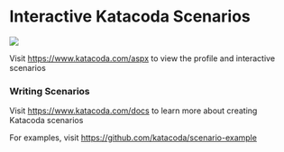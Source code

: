 # Interactive Katacoda Scenarios

[![](http://shields.katacoda.com/katacoda/aspx/count.svg)](https://www.katacoda.com/aspx "Get your profile on Katacoda.com")

Visit https://www.katacoda.com/aspx to view the profile and interactive scenarios

### Writing Scenarios
Visit https://www.katacoda.com/docs to learn more about creating Katacoda scenarios

For examples, visit https://github.com/katacoda/scenario-example
